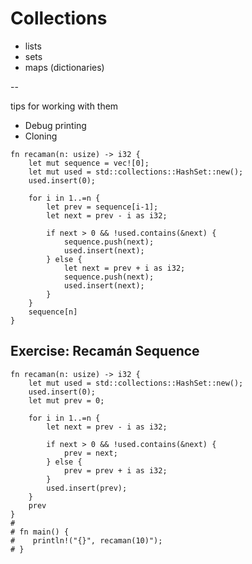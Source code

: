 # Collections

<section class="slide">

- lists
- sets
- maps (dictionaries)

--

tips for working with them

- Debug printing
- Cloning

</section><section class="slide">

<section class="slide">

```rust,editable
fn recaman(n: usize) -> i32 {
    let mut sequence = vec![0];
    let mut used = std::collections::HashSet::new();
    used.insert(0);
    
    for i in 1..=n {
        let prev = sequence[i-1];
        let next = prev - i as i32;
        
        if next > 0 && !used.contains(&next) {
            sequence.push(next);
            used.insert(next);
        } else {
            let next = prev + i as i32;
            sequence.push(next);
            used.insert(next);
        }
    }
    sequence[n]
}
```

</section>
<section class="slide">

## Exercise: Recamán Sequence

</section>
<section class="slide">

```rust,editable
fn recaman(n: usize) -> i32 {
    let mut used = std::collections::HashSet::new();
    used.insert(0);
    let mut prev = 0;

    for i in 1..=n {
        let next = prev - i as i32;

        if next > 0 && !used.contains(&next) {
            prev = next;
        } else {
            prev = prev + i as i32;
        }
        used.insert(prev);
    }
    prev
}
#
# fn main() {
#    println!("{}", recaman(10)");
# }
```

</section>